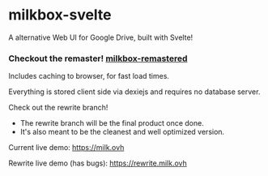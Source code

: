 # milkbox-svelte
A alternative Web UI for Google Drive, built with Svelte!

### Checkout the remaster! [milkbox-remastered](https://github.com/allilk/milkbox-remastered)










Includes caching to browser, for fast load times. 

Everything is stored client side via dexiejs and requires no database server.

Check out the rewrite branch!
- The rewrite branch will be the final product once done.
- It's also meant to be the cleanest and well optimized version.

Current live demo:
https://milk.ovh

Rewrite live demo (has bugs):
https://rewrite.milk.ovh
